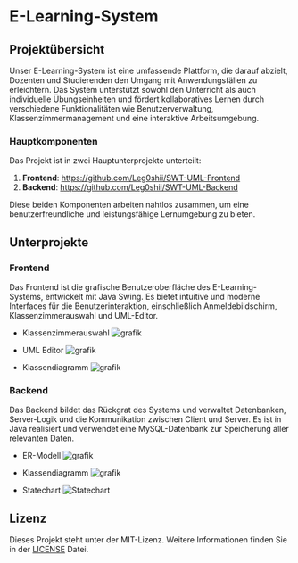 # E-Learning-System

## Projektübersicht

Unser E-Learning-System ist eine umfassende Plattform, die darauf abzielt, Dozenten und Studierenden den Umgang mit Anwendungsfällen zu erleichtern. Das System unterstützt sowohl den Unterricht als auch individuelle Übungseinheiten und fördert kollaboratives Lernen durch verschiedene Funktionalitäten wie Benutzerverwaltung, Klassenzimmermanagement und eine interaktive Arbeitsumgebung.

### Hauptkomponenten

Das Projekt ist in zwei Hauptunterprojekte unterteilt:

1. **Frontend**: https://github.com/Leg0shii/SWT-UML-Frontend
2. **Backend**: https://github.com/Leg0shii/SWT-UML-Backend

Diese beiden Komponenten arbeiten nahtlos zusammen, um eine benutzerfreundliche und leistungsfähige Lernumgebung zu bieten.

## Unterprojekte

### Frontend

Das Frontend ist die grafische Benutzeroberfläche des E-Learning-Systems, entwickelt mit Java Swing. Es bietet intuitive und moderne Interfaces für die Benutzerinteraktion, einschließlich Anmeldebildschirm, Klassenzimmerauswahl und UML-Editor.

- Klassenzimmerauswahl
![grafik](https://github.com/user-attachments/assets/a994fa23-f004-4c7d-adae-1873c7401a75)

- UML Editor
![grafik](https://github.com/user-attachments/assets/6335c1aa-0c0f-46f5-b8cf-d64c3af07f63)

- Klassendiagramm
![grafik](https://github.com/user-attachments/assets/db21c24b-0e46-4160-aef2-deae649fc526)

### Backend

Das Backend bildet das Rückgrat des Systems und verwaltet Datenbanken, Server-Logik und die Kommunikation zwischen Client und Server. Es ist in Java realisiert und verwendet eine MySQL-Datenbank zur Speicherung aller relevanten Daten.

- ER-Modell
![grafik](https://github.com/user-attachments/assets/b0d2684e-b2fb-49d5-88de-013b8055a63c)
 
- Klassendiagramm
![grafik](https://github.com/user-attachments/assets/e70ef28a-85b8-4189-8f5d-7f0dd32e1ead)
 
- Statechart
![Statechart](https://github.com/user-attachments/assets/5aa3b870-72bf-43d3-b8bc-542972653fdd)

## Lizenz

Dieses Projekt steht unter der MIT-Lizenz. Weitere Informationen finden Sie in der [LICENSE](./LICENSE) Datei.

